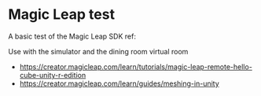 # Magic Leap test

A basic test of the Magic Leap SDK ref:

Use with the simulator and the dining room virtual room

* https://creator.magicleap.com/learn/tutorials/magic-leap-remote-hello-cube-unity-r-edition
* https://creator.magicleap.com/learn/guides/meshing-in-unity